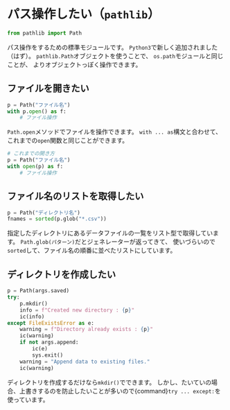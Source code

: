 # パス操作したい（``pathlib``）

```python
from pathlib import Path
```

パス操作をするための標準モジュールです。
``Python3``で新しく追加されました（はず）。
``pathlib.Path``オブジェクトを使うことで、
``os.path``モジュールと同じことが、
よりオブジェクトっぽく操作できます。

## ファイルを開きたい

```python
p = Path("ファイル名")
with p.open() as f:
    # ファイル操作
```

``Path.open``メソッドでファイルを操作できます。
``with ... as``構文と合わせて、これまでの``open``関数と同じことができます。

```python
# これまでの開き方
p = Path("ファイル名")
with open(p) as f:
    # ファイル操作
```

## ファイル名のリストを取得したい

```python
p = Path("ディレクトリ名")
fnames = sorted(p.glob("*.csv"))
```

指定したディレクトリにあるデータファイルの一覧をリスト型で取得しています。
``Path.glob(パターン)``だとジェネレーターが返ってきて、
使いづらいので``sorted``して、ファイル名の順番に並べたリストにしています。

## ディレクトリを作成したい

```python
p = Path(args.saved)
try:
    p.mkdir()
    info = f"Created new directory : {p}"
    ic(info)
except FileExistsError as e:
    warning = f"Directory already exists : {p}"
    ic(warning)
    if not args.append:
        ic(e)
        sys.exit()
    warning = "Append data to existing files."
    ic(warning)
```

ディレクトリを作成するだけなら``mkdir()``でできます。
しかし、たいていの場合、上書きするのを防止したいことが多いので{command}`try ... except:`を使っています。

